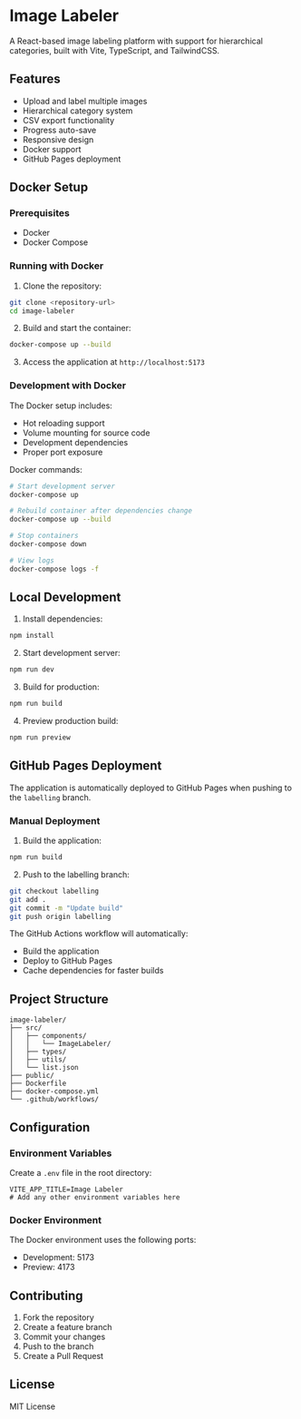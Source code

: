 # Image Labeler

A React-based image labeling platform with support for hierarchical categories, built with Vite, TypeScript, and TailwindCSS.

## Features

- Upload and label multiple images
- Hierarchical category system
- CSV export functionality
- Progress auto-save
- Responsive design
- Docker support
- GitHub Pages deployment

## Docker Setup

### Prerequisites
- Docker
- Docker Compose

### Running with Docker

1. Clone the repository:
```bash
git clone <repository-url>
cd image-labeler
```

2. Build and start the container:
```bash
docker-compose up --build
```

3. Access the application at `http://localhost:5173`

### Development with Docker

The Docker setup includes:
- Hot reloading support
- Volume mounting for source code
- Development dependencies
- Proper port exposure

Docker commands:
```bash
# Start development server
docker-compose up

# Rebuild container after dependencies change
docker-compose up --build

# Stop containers
docker-compose down

# View logs
docker-compose logs -f
```

## Local Development

1. Install dependencies:
```bash
npm install
```

2. Start development server:
```bash
npm run dev
```

3. Build for production:
```bash
npm run build
```

4. Preview production build:
```bash
npm run preview
```

## GitHub Pages Deployment

The application is automatically deployed to GitHub Pages when pushing to the `labelling` branch.

### Manual Deployment

1. Build the application:
```bash
npm run build
```

2. Push to the labelling branch:
```bash
git checkout labelling
git add .
git commit -m "Update build"
git push origin labelling
```

The GitHub Actions workflow will automatically:
- Build the application
- Deploy to GitHub Pages
- Cache dependencies for faster builds

## Project Structure

```
image-labeler/
├── src/
│   ├── components/
│   │   └── ImageLabeler/
│   ├── types/
│   ├── utils/
│   └── list.json
├── public/
├── Dockerfile
├── docker-compose.yml
└── .github/workflows/
```

## Configuration

### Environment Variables

Create a `.env` file in the root directory:
```env
VITE_APP_TITLE=Image Labeler
# Add any other environment variables here
```

### Docker Environment

The Docker environment uses the following ports:
- Development: 5173
- Preview: 4173

## Contributing

1. Fork the repository
2. Create a feature branch
3. Commit your changes
4. Push to the branch
5. Create a Pull Request

## License

MIT License
